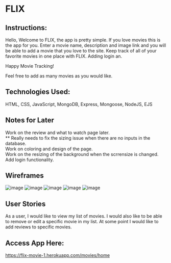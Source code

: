 # FLIX 



## Instructions:

Hello, Welcome to FLIX, the app is pretty simple. If you love movies this is the app for you. Enter a movie name, description and image link and you will be able to add a movie that you love to the site. Keep track of all of your favorite movies in one place with FLIX. Adding login an.

Happy Movie Tracking!

Feel free to add as many movies as you would like.



## Technologies Used:

HTML, CSS, JavaScript, MongoDB, Express, Mongoose, NodeJS, EJS




## Notes for Later

Work on the review and what to watch page later.<br>
** Really needs to fix the sizing issue when there are no inputs in the database. <br>
Work on coloring and design of the page. <br>
Work on the resizing of the background when the scrrensize is changed. <br>
Add login functionality. <br>




## Wireframes

![image](https://user-images.githubusercontent.com/24789142/149539425-d4427006-b5a2-4a2c-9435-e06a2ba6fd32.png)
![image](https://user-images.githubusercontent.com/24789142/149539449-b2228422-89ba-4ba6-b9f6-c29df5af7876.png)
![image](https://user-images.githubusercontent.com/24789142/149539491-ce8dbd04-8e4d-45a6-9086-8d8dd48f4852.png)
![image](https://user-images.githubusercontent.com/24789142/149539510-43b2649a-76c9-4b41-a11d-3834b5580d76.png)
![image](https://user-images.githubusercontent.com/24789142/149539535-c743c48d-f784-494d-8cca-7e518d99dd1f.png)

## User Stories

As a user, I would like to view my list of movies. I would also like to be able to remove or edit a specific movie in my list. At some point I would like to add reviews to specific movies.




## Access App Here:

https://flix-movie-1.herokuapp.com/movies/home





